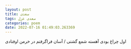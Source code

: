 ```yaml
---
layout: post
title: سعدی
tags: سعدی غزل
categories: poem
date: 2022-07-16 01:49:03.263369
---
```


اول چراغ بودی آهسته شمع گشتی / آسان فراگرفتم در خرمن اوفتادی